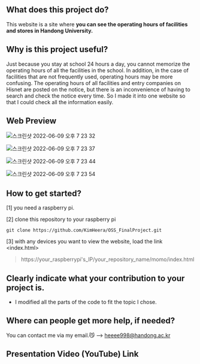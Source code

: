 
## What does this project do?

This website is a site where **you can see the operating hours of facilities and stores in Handong University.**


## Why is this project useful?

Just because you stay at school 24 hours a day, you cannot memorize the operating hours of all the facilities in the school. In addition, in the case of facilities that are not frequently used, operating hours may be more confusing. The operating hours of all facilities and entry companies on Hisnet are posted on the notice, but there is an inconvenience of having to search and check the notice every time. So I made it into one website so that I could check all the information easily.

## Web Preview
![스크린샷 2022-06-09 오후 7 23 32](https://user-images.githubusercontent.com/91535597/172829016-de82bd97-a818-4921-8a6f-99c0aea9f1ee.png)

![스크린샷 2022-06-09 오후 7 23 37](https://user-images.githubusercontent.com/91535597/172829118-7d67daf2-3eeb-4605-8c97-81a30481e0b8.png)

![스크린샷 2022-06-09 오후 7 23 44](https://user-images.githubusercontent.com/91535597/172829139-2620e641-d25b-4774-9797-2b4608f1bf88.png)

![스크린샷 2022-06-09 오후 7 23 54](https://user-images.githubusercontent.com/91535597/172829155-dbf51ace-d446-4cf0-850d-c94848eccf53.png)

## How to get started?

[1] you need a raspberry pi.

[2] clone this repository to your raspberry pi

`git clone https://github.com/KimHeera/OSS_FinalProject.git`

[3] with any devices you want to view the website, load the link <index.html>

> https://your_raspberrypi's_IP/your_repository_name/momo/index.html


## Clearly indicate what your contribution to your project is.
 - I modified all the parts of the code to fit the topic I chose.


## Where can people get more help, if needed?

You can contact me via my email.:smirk_cat:
--> heeee998@handong.ac.kr

## Presentation Video (YouTube) Link



